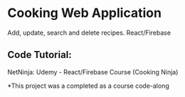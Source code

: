 # Cooking Web Application
Add, update, search and delete recipes.
React/Firebase

## Code Tutorial: 
NetNinja: Udemy - React/Firebase Course (Cooking Ninja)

*This project was a completed as a course code-along

